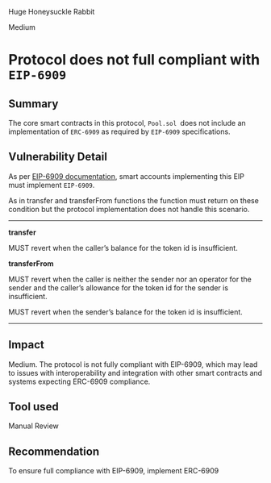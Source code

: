 Huge Honeysuckle Rabbit

Medium

# Protocol does not full compliant with `EIP-6909`

## Summary
The core smart contracts in this protocol, `Pool.sol `does not include an implementation of `ERC-6909` as required by `EIP-6909` specifications.

## Vulnerability Detail
As per [EIP-6909 documentation](https://eips.ethereum.org/EIPS/eip-6909), smart accounts implementing this EIP must implement `EIP-6909`.

As in transfer and transferFrom functions the function must return on these condition but the protocol implementation does not handle this scenario.

---
**transfer**

MUST revert when the caller’s balance for the token id is insufficient.

**transferFrom**

MUST revert when the caller is neither the sender nor an operator for the sender and the caller’s allowance for the token id for the sender is insufficient.

MUST revert when the sender’s balance for the token id is insufficient.

---

## Impact
Medium. The protocol is not fully compliant with EIP-6909, which may lead to issues with interoperability and integration with other smart contracts and systems expecting ERC-6909 compliance.

## Tool used
Manual Review

## Recommendation
To ensure full compliance with EIP-6909, implement ERC-6909